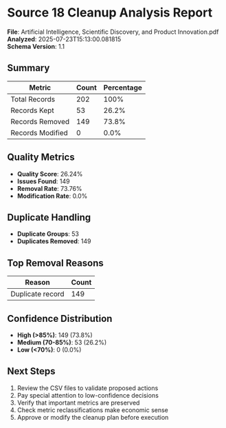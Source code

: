 # Source 18 Cleanup Analysis Report

**File**: Artificial Intelligence, Scientific Discovery, and Product Innovation.pdf  
**Analyzed**: 2025-07-23T15:13:00.081815  
**Schema Version**: 1.1

## Summary

| Metric | Count | Percentage |
|--------|-------|------------|
| Total Records | 202 | 100% |
| Records Kept | 53 | 26.2% |
| Records Removed | 149 | 73.8% |
| Records Modified | 0 | 0.0% |

## Quality Metrics

- **Quality Score**: 26.24%
- **Issues Found**: 149
- **Removal Rate**: 73.76%
- **Modification Rate**: 0.0%

## Duplicate Handling

- **Duplicate Groups**: 53
- **Duplicates Removed**: 149

## Top Removal Reasons

| Reason | Count |
|--------|-------|
| Duplicate record | 149 |

## Confidence Distribution

- **High (>85%)**: 149 (73.8%)
- **Medium (70-85%)**: 53 (26.2%)
- **Low (<70%)**: 0 (0.0%)

## Next Steps

1. Review the CSV files to validate proposed actions
2. Pay special attention to low-confidence decisions
3. Verify that important metrics are preserved
4. Check metric reclassifications make economic sense
5. Approve or modify the cleanup plan before execution
